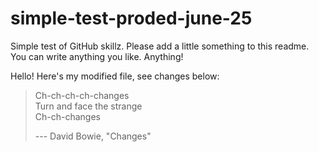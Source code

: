 # simple-test-proded-june-25
Simple test of GitHub skillz. Please add a little something to this readme. You can write anything you like. Anything!

Hello! Here's my modified file, see changes below:

> Ch-ch-ch-ch-changes<br/>
> Turn and face the strange<br/>
> Ch-ch-changes<br/>
> 
> \--- David Bowie, "Changes"